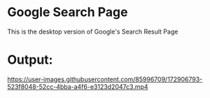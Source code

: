 # Google Search Page
This is the desktop version of Google's Search Result Page

# Output:
https://user-images.githubusercontent.com/85996709/172906793-523f8048-52cc-4bba-a4f6-e3123d2047c3.mp4

